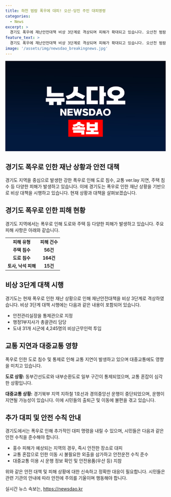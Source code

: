 ```yaml
---
title: 하천 범람 폭우에 대피! 오산·당진 주민 대피명령
categories:
  - News
excerpt: >
  경기도 폭우에 재난안전대책 비상 3단계로 격상되며 피해가 확대되고 있습니다. 오산천 범람으로 홍수경보가 발령되었고, 주민 대피명령이 내려졌습니다. 9개 시군 118가구, 233명이 긴급대피했고, 주택과 도로 침수 등 56건의 피해가 발생했습니다. 지하철 운행이 중단되는 등 출근길 혼잡도 더 심해지고 있습니다. 3단계 비상가동으로 4,245명이 비상근무에 참여하고 있습니다. 충청도 지역 또한 폭우로 피해가 발생했으며, 교통통제와 운행지연으로 시민들의 불편이 고조되고 있습니다.
feature_text: >
  경기도 폭우에 재난안전대책 비상 3단계로 격상되며 피해가 확대되고 있습니다. 오산천 범람으로 홍수경보가 발령되었고, 주민 대피명령이 내려졌습니다. 9개 시군 118가구, 233명이 긴급대피했고, 주택과 도로 침수 등 56건의 피해가 발생했습니다. 지하철 운행이 중단되는 등 출근길 혼잡도 더 심해지고 있습니다. 3단계 비상가동으로 4,245명이 비상근무에 참여하고 있습니다. 충청도 지역 또한 폭우로 피해가 발생했으며, 교통통제와 운행지연으로 시민들의 불편이 고조되고 있습니다.
image: '/assets/img/newsdao_breakingnews.jpg'
---
```


<p><img src="/assets/img/newsdao_breakingnews.jpg" alt="pcversion 속보" /></p>

<h2>경기도 폭우로 인한 재난 상황과 안전 대책</h2>

<p data-ke-size="size16">경기도 지역을 중심으로 발생한 강한 폭우로 인해 도로 침수, 교통 ver.lay 지연, 주택 침수 등 다양한 피해가 발생하고 있습니다. 이에 경기도는 폭우로 인한 재난 상황을 기반으로 비상 대책을 시행하고 있습니다. 현재 상황과 대책을 살펴보겠습니다.</p>

<h2 data-ke-size="size26">경기도 폭우로 인한 피해 현황</h2>

<p data-ke-size="size16">경기도 지역에서는 폭우로 인해 도로와 주택 등 다양한 피해가 발생하고 있습니다. 주요 피해 사항은 아래와 같습니다.</p>

<table>
  <tr>
    <td style="text-align: center; height: 17px;"><b>피해 유형</b></td>
    <td style="text-align: center; height: 17px;"><b>피해 건수</b></td>
  </tr>
  <tr>
    <td style="text-align: center; height: 17px;"><b>주택 침수</b></td>
    <td style="text-align: center; height: 17px;"><b>56건</b></td>
  </tr>
  <tr>
    <td style="text-align: center; height: 17px;"><b>도로 침수</b></td>
    <td style="text-align: center; height: 17px;"><b>164건</b></td>
  </tr>
  <tr>
    <td style="text-align: center; height: 17px;"><b>토사, 낙석 피해</b></td>
    <td style="text-align: center; height: 17px;"><b>15건</b></td>
  </tr>
</table>

<h2 data-ke-size="size26">비상 3단계 대책 시행</h2>

<p data-ke-size="size16">경기도는 현재 폭우로 인한 재난 상황으로 인해 재난안전대책을 비상 3단계로 격상하였습니다. 비상 3단계 대책 시행에는 다음과 같은 내용이 포함되어 있습니다.</p>

<ul>
  <li>안전관리실장을 통제관으로 지정</li>
  <li>행정1부지사가 총괄관리 담당</li>
  <li>도내 31개 시군에 4,245명의 비상근무인력 투입</li>
</ul>

<h2 data-ke-size="size26">교통 지연과 대중교통 영향</h2>

<p data-ke-size="size16">폭우로 인한 도로 침수 및 통제로 인해 교통 지연이 발생하고 있으며 대중교통에도 영향을 미치고 있습니다.</p>

<p data-ke-size="size16"><b>도로 상황:</b> 동부간선도로와 내부순환도로 일부 구간이 통제되었으며, 교통 혼잡이 심각한 상황입니다.</p>

<p data-ke-size="size16"><b>대중교통 상황:</b> 경기북부 지역 지하철 1호선과 경의중앙선 운행이 중단되었으며, 운행이 지연될 가능성이 있습니다. 이에 시민들의 출퇴근 및 이동에 불편을 겪고 있습니다.</p>

<h2 data-ke-size="size26">추가 대피 및 안전 수칙 안내</h2>

<p data-ke-size="size16">경기도에서는 폭우로 인해 추가적인 대피 명령을 내릴 수 있으며, 시민들은 다음과 같은 안전 수칙을 준수해야 합니다.</p>

<ul>
  <li>홍수 피해가 예상되는 지역의 경우, 즉시 안전한 장소로 대피</li>
  <li>교통 혼잡으로 인한 이동 시 불필요한 외출을 삼가하고 안전운전 수칙 준수</li>
  <li>대중교통 이용 시 운행 정보 확인 및 안전용품(우산 등) 지참</li>
</ul>

<p data-ke-size="size16">위와 같은 안전 대책 및 피해 상황에 대한 신속하고 정확한 대응이 필요합니다. 시민들은 관련 기관의 안내에 따라 안전에 주의를 기울이며 행동해야 합니다.</p>
실시간 뉴스 속보는, <a href="https://newsdao.kr" rel="dofollow">https://newsdao.kr</a>



